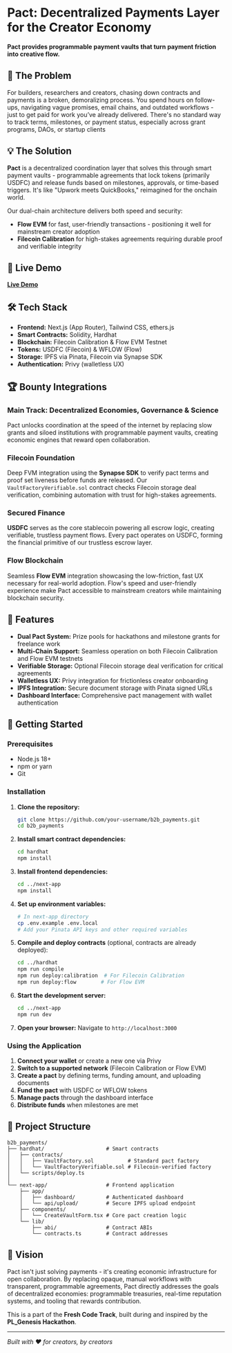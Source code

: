 # Pact: Decentralized Payments Layer for the Creator Economy

**Pact provides programmable payment vaults that turn payment friction into creative flow.**

## 🎯 The Problem

For builders, researchers and creators, chasing down contracts and payments is a broken, demoralizing process. You spend hours on follow-ups, navigating vague promises, email chains, and outdated workflows - just to get paid for work you’ve already delivered. There's no standard way to track terms, milestones, or payment status, especially across grant programs, DAOs, or startup clients

## 💡 The Solution

**Pact** is a decentralized coordination layer that solves this through smart payment vaults - programmable agreements that lock tokens (primarily USDFC) and release funds based on milestones, approvals, or time-based triggers. It's like "Upwork meets QuickBooks," reimagined for the onchain world.

Our dual-chain architecture delivers both speed and security:
- **Flow EVM** for fast, user-friendly transactions - positioning it well for mainstream creator adoption
- **Filecoin Calibration** for high-stakes agreements requiring durable proof and verifiable integrity

## 🚀 Live Demo

**[Live Demo](https://www.youtube.com/watch?v=yg_1n4yHOx4)**

## 🛠️ Tech Stack

- **Frontend:** Next.js (App Router), Tailwind CSS, ethers.js
- **Smart Contracts:** Solidity, Hardhat
- **Blockchain:** Filecoin Calibration & Flow EVM Testnet
- **Tokens:** USDFC (Filecoin) & WFLOW (Flow)
- **Storage:** IPFS via Pinata, Filecoin via Synapse SDK
- **Authentication:** Privy (walletless UX)

## 🏆 Bounty Integrations

### Main Track: Decentralized Economies, Governance & Science
Pact unlocks coordination at the speed of the internet by replacing slow grants and siloed institutions with programmable payment vaults, creating economic engines that reward open collaboration.

### Filecoin Foundation
Deep FVM integration using the **Synapse SDK** to verify pact terms and proof set liveness before funds are released. Our `VaultFactoryVerifiable.sol` contract checks Filecoin storage deal verification, combining automation with trust for high-stakes agreements.

### Secured Finance
**USDFC** serves as the core stablecoin powering all escrow logic, creating verifiable, trustless payment flows. Every pact operates on USDFC, forming the financial primitive of our trustless escrow layer.

### Flow Blockchain
Seamless **Flow EVM** integration showcasing the low-friction, fast UX necessary for real-world adoption. Flow's speed and user-friendly experience make Pact accessible to mainstream creators while maintaining blockchain security.

## 🔧 Features

- **Dual Pact System:** Prize pools for hackathons and milestone grants for freelance work
- **Multi-Chain Support:** Seamless operation on both Filecoin Calibration and Flow EVM testnets
- **Verifiable Storage:** Optional Filecoin storage deal verification for critical agreements
- **Walletless UX:** Privy integration for frictionless creator onboarding
- **IPFS Integration:** Secure document storage with Pinata signed URLs
- **Dashboard Interface:** Comprehensive pact management with wallet authentication

## 🚀 Getting Started

### Prerequisites
- Node.js 18+ 
- npm or yarn
- Git

### Installation

1. **Clone the repository:**
   ```bash
   git clone https://github.com/your-username/b2b_payments.git
   cd b2b_payments
   ```

2. **Install smart contract dependencies:**
   ```bash
   cd hardhat
   npm install
   ```

3. **Install frontend dependencies:**
   ```bash
   cd ../next-app
   npm install
   ```

4. **Set up environment variables:**
   ```bash
   # In next-app directory
   cp .env.example .env.local
   # Add your Pinata API keys and other required variables
   ```

5. **Compile and deploy contracts** (optional, contracts are already deployed):
   ```bash
   cd ../hardhat
   npm run compile
   npm run deploy:calibration  # For Filecoin Calibration
   npm run deploy:flow        # For Flow EVM
   ```

6. **Start the development server:**
   ```bash
   cd ../next-app
   npm run dev
   ```

7. **Open your browser:**
   Navigate to `http://localhost:3000`

### Using the Application

1. **Connect your wallet** or create a new one via Privy
2. **Switch to a supported network** (Filecoin Calibration or Flow EVM)
3. **Create a pact** by defining terms, funding amount, and uploading documents
4. **Fund the pact** with USDFC or WFLOW tokens
5. **Manage pacts** through the dashboard interface
6. **Distribute funds** when milestones are met

## 📁 Project Structure

```text
b2b_payments/
├── hardhat/                    # Smart contracts
│   ├── contracts/
│   │   ├── VaultFactory.sol           # Standard pact factory
│   │   └── VaultFactoryVerifiable.sol # Filecoin-verified factory
│   └── scripts/deploy.ts
│
└── next-app/                   # Frontend application
    ├── app/
    │   ├── dashboard/          # Authenticated dashboard
    │   └── api/upload/         # Secure IPFS upload endpoint
    ├── components/
    │   └── CreateVaultForm.tsx # Core pact creation logic
    └── lib/
        ├── abi/                # Contract ABIs
        └── contracts.ts        # Contract addresses
```

## 🎯 Vision

Pact isn't just solving payments - it's creating economic infrastructure for open collaboration. By replacing opaque, manual workflows with transparent, programmable agreements, Pact directly addresses the goals of decentralized economies: programmable treasuries, real-time reputation systems, and tooling that rewards contribution.

This is a part of the **Fresh Code Track**, built during and inspired by the **PL_Genesis Hackathon**.

---

*Built with ❤️ for creators, by creators*